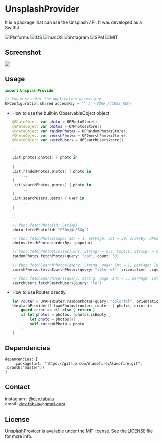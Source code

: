 # **UnsplashProvider**
It is a package that can use the Unsplash API. It was developed as a SwiftUI.

[![Platforms](https://img.shields.io/badge/Platforms-iOS%20%7C%20macOS-blue?style=flat-square)](https://developer.apple.com/macOS)
[![iOS](https://img.shields.io/badge/iOS-13.0-blue.svg)](https://developer.apple.com/iOS)
[![macOS](https://img.shields.io/badge/macOS-11.0-blue.svg)](https://developer.apple.com/macOS)
[![instagram](https://img.shields.io/badge/instagram-@dev.fabula-orange.svg?style=flat-square)](https://www.instagram.com/dev.fabula)
[![SPM](https://img.shields.io/badge/SPM-compatible-red?style=flat-square)](https://developer.apple.com/documentation/swift_packages/package/)
[![MIT](https://img.shields.io/badge/licenses-MIT-red.svg)](https://opensource.org/licenses/MIT)  

## Screenshot
<img src="Markdown/UnsplashProvider.gif">

## Usage
```swift
import UnsplashProvider
```
```swift
// You must enter the application access key.
UPConfiguration.shared.accessKey = "" // <YOUR_ACCESS_KEY>
```

* How to use the built-in ObservableObject object
    ```swift
    @StateObject var photo = UPPhotoStore()
    @StateObject var photos = UPPhotosStore()
    @StateObject var randomPhotos = UPRandomPhotosStore()
    @StateObject var searchPhotos = UPSearchPhotosStore()
    @StateObject var searchUsers = UPSearchUsersStore()
    
    ...
    
    List(photos.photos) { photo in
        ...
    }
    List(randomPhotos.photos) { photo in
        ...
    }
    List(searchPhotos.photos) { photo in
        ...
    }
    List(searchUsers.users) { user in
        ...
    }
    
    ...
    
    // func fetchPhoto(id: String)
    photo.fetchPhoto(id: "F3OvjNcF5Xg") 
    
    // func fetchPhotos(page: Int = 1, perPage: Int = 30, orderBy: UPSort = .latest)
    photos.fetchPhotos(orderBy: .popular) 
    
    // func fetchPhotos(collections: String? = nil, topics: String? = nil, username: String? = nil, query: String? = nil, orientation: UPOrientation? = nil, contentFilter: UPContentFilter? = nil, count: Int = 1)
    randomPhotos.fetchPhotos(query: "cat", count: 30) 
    
    // func fetchSearchPhotos(query: String, page: Int = 1, perPage: Int = 30, orderBy: UPSort = .relevant, collections: String? = nil, contentFilter: UPContentFilter? = nil, color: UPColor? = nil, orientation: UPOrientation? = nil)
    searchPhotos.fetchSearchPhotos(query: "colorful", orientation: .squarish) 
    
    // func fetchSearchUsers(query: String, page: Int = 1, perPage: Int = 30)
    searchUsers.fetchSearchUsers(query: "lo") 
    
    ```

        
* How to use Router directly.
    ```swift
    let router = UPAPIRouter.randomPhotos(query: "colorful", orientation: .landscape)
    UnsplashProvider().loadPhotos(router: router) { photos, error in
        guard error == nil else { return }
        if let photos = photos, !photos.isEmpty {
            let photo = photos[0]
            self.currentPhoto = photo
        }
    }
    ```

## Dependencies
```
dependencies: [
    .package(url: "https://github.com/Alamofire/Alamofire.git", .branch("master"))
]
```

## Contact
instagram : [@dev.fabula](https://www.instagram.com/dev.fabula)  
email : [dev.fabula@gmail.com](mailto:dev.fabula@gmail.com)

## License
UnsplashProvider is available under the MIT license. See the [LICENSE](LICENSE) file for more info.
